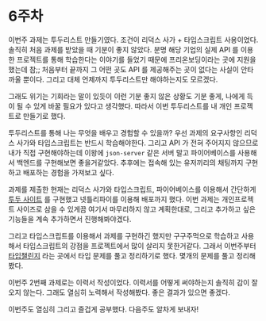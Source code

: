 # 6주차

이번주 과제는 투두리스트 만들기였다. 조건이 리덕스 사가 + 타입스크립트 사용이었다. 솔직히 처음 과제를 받았을 때 기분이 좋지 않았다. 분명 해당 기업의 실제 API 를 이용한 프로젝트를 통해 학습한다는 이야기를 들었기 때문에 프리온보딩이라는 곳에 지원을 했는데 참;; 처음부터 끝까지 그 어떤 곳도 API 를 제공해주는 곳이 없다는 사실이 안타까울 뿐이다. 그리고 대체 언제까지 투두리스트만 해야하는지도 모르겠다.

그래도 위기는 기회라는 말이 있듯이 이런 기분 좋지 않은 상황도 기분 좋게, 나에게 득이 될 수 있게 바꿀 필요가 있다고 생각했다. 따라서 이번 투두리스트를 내 개인 프로젝트로 만들기로 했다.

투두리스트를 통해 나는 무엇을 배우고 경험할 수 있을까? 우선 과제의 요구사항인 리덕스 사가와 타입스크립트는 반드시 학습해야한다. 그리고 API 가 전혀 주어지지 않으므로 내가 직접 구현해야하는데 이왕에 `json-server` 같은 서버 말고 파이어베이스를 사용해서 백엔드를 구현해보면 좋을거같았다. 추후에는 접속해 있는 유저끼리의 채팅까지 구현하고 배포하는 경험을 가져보고 싶다.

과제를 제출한 현재는 리덕스 사가와 타입스크립트, 파이어베이스를 이용해서 간단하게 [투두 사이트](https://todo-sanam.netlify.app/) 를 구현했고 넷틀리파이를 이용해 배포까지 했다. 이번 과제는 개인프로젝트 사이즈로 삼을 수 있게끔 여기서 마무리하지 않고 계획한대로, 그리고 추가하고 싶은 기능들을 계속 추가하면서 진행해봐야겠다.

그리고 타입스크립트를 이용해서 과제를 구현하긴 했지만 구구주먹으로 학습하고 사용해서 타입스크립트의 강점을 프로젝트에서 많이 살리지 못한거같다. 그래서 이번주부터 [타입챌린지](https://github.com/type-challenges/type-challenges) 라는 곳에서 타입 문제를 풀고 정리하기로 했다. 몇개의 문제를 풀고 정리해봤다.

이번주 2번째 과제로는 이력서 작성이었다. 이력서를 어떻게 써야하는지 솔직히 감이 잘 오지 않는다. 그래도 열심히 노력해서 작성해봤다. 좋은 결과가 있으면 좋겠다.

이번주도 열심히 그리고 즐겁게 공부했다. 다음주도 알차게 보내자!

